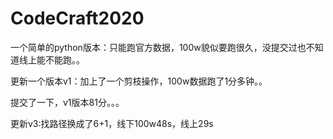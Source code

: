 # CodeCraft2020
一个简单的python版本：只能跑官方数据，100w貌似要跑很久，没提交过也不知道线上能不能跑。。  

更新一个版本v1：加上了一个剪枝操作，100w数据跑了1分多钟。。  

提交了一下，v1版本81分。。。  

更新v3:找路径换成了6+1，线下100w48s，线上29s
 
